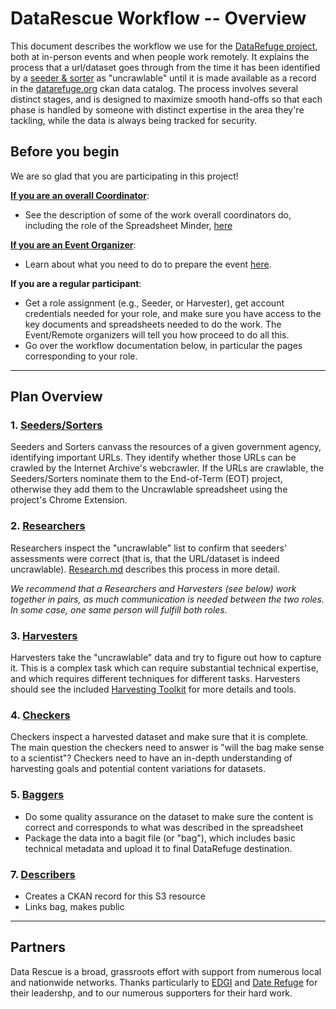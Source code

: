 # DataRescue Workflow -- Overview

This document describes the workflow we use for the [DataRefuge project](http://www.ppehlab.org/), both at in-person events and when people work remotely. It explains the process that a url/dataset goes through from the time it has been identified by a [seeder & sorter](https://github.com/datarefugephilly/workflow/blob/master/seednsort.md) as "uncrawlable" until it is made available as a record in the [datarefuge.org](http://www.datarefuge.org) ckan data catalog. The process involves several distinct stages, and is designed to maximize smooth hand-offs so that each phase is handled by someone with distinct expertise in the area they're tackling, while the data is always being tracked for security.

## Before you begin
We are so glad that you are participating in this project!

**[If you are an overall Coordinator](coordinator-work.md)**:
- See the description of some of the work overall coordinators do, including the role of the Spreadsheet Minder, [here](coordinator-work.md)

**[If you are an Event Organizer](advance-work.md)**:
- Learn about what you need to do to prepare the event [here](advance-work.md).

**If you are a regular participant**: 
- Get a role assignment (e.g., Seeder, or Harvester), get account credentials needed for your role, and make sure you have access to the key documents and spreadsheets needed to do the work. The Event/Remote organizers will tell you how proceed to do all this. 
- Go over the workflow documentation below, in particular the pages corresponding to your role.

**********************
## Plan Overview
### 1. [Seeders/Sorters](seednsort.md)
Seeders and Sorters canvass the resources of a given government agency, identifying important URLs. They identify whether those URLs can be crawled by the Internet Archive's webcrawler. If the URLs are crawlable, the Seeders/Sorters nominate them to the End-of-Term (EOT) project, otherwise they add them to the Uncrawlable spreadsheet using the project's Chrome Extension.

### 2. [Researchers](research.md)
Researchers inspect the "uncrawlable" list to confirm that seeders' assessments were correct (that is, that the URL/dataset is indeed uncrawlable). [Research.md](research.md) describes this process in more detail. 

*We recommend that a Researchers and Harvesters (see below) work together in pairs, as much communication is needed between the two roles. In some case, one same person will fulfill both roles.*

### 3. [Harvesters](harvesting-toolkit)
Harvesters take the "uncrawlable" data and try to figure out how to capture it. This is a complex task which can require substantial technical expertise, and which requires different techniques for different tasks. Harvesters should see the included [Harvesting Toolkit](./harvesting-toolkit) for more details and tools. 

### 4. [Checkers](checking.md)
Checkers inspect a harvested dataset and make sure that it is complete. The main question the checkers need to answer is "will the bag make sense to a scientist"? Checkers need to have an in-depth understanding of harvesting goals and potential content variations for datasets.

### 5. [Baggers](bagging.md)
- Do some quality assurance on the dataset to make sure the content is correct and corresponds to what was described in the spreadsheet
- Package the data into a bagit file (or "bag"), which includes basic technical metadata and upload it to final DataRefuge destination.


### 7. [Describers](metadata.md)
- Creates a CKAN record for this S3 resource
- Links bag, makes public

**********************
## Partners
Data Rescue is a broad, grassroots effort with support from numerous local and nationwide networks. Thanks particularly to [EDGI](https://envirodatagov.org/) and [Date Refuge](http://www.ppehlab.org/datarefuge/) for their leadershp, and to our numerous supporters for their hard work.
